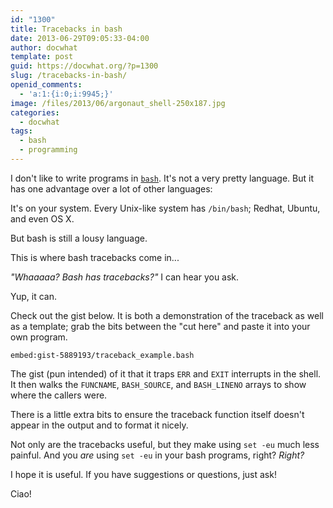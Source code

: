 ```yaml
---
id: "1300"
title: Tracebacks in bash
date: 2013-06-29T09:05:33-04:00
author: docwhat
template: post
guid: https://docwhat.org/?p=1300
slug: /tracebacks-in-bash/
openid_comments:
  - 'a:1:{i:0;i:9945;}'
image: /files/2013/06/argonaut_shell-250x187.jpg
categories:
  - docwhat
tags:
  - bash
  - programming
---
```


I don't like to write programs in
[`bash`](<https://en.wikipedia.org/wiki/Bash_(Unix_shell)>). It's not a very
pretty language. But it has one advantage over a lot of other languages:

It's on your system. Every Unix-like system has `/bin/bash`; Redhat, Ubuntu,
and even OS X.

But bash is still a lousy language.

This is where bash tracebacks come in...

_"Whaaaaa? Bash has tracebacks?"_ I can hear you ask.

Yup, it can.

Check out the gist below. It is both a demonstration of the traceback as well
as a template; grab the bits between the "cut here" and paste it into your own
program.

`embed:gist-5889193/traceback_example.bash`

The gist (pun intended) of it that it traps `ERR` and `EXIT` interrupts in the
shell. It then walks the `FUNCNAME`, `BASH_SOURCE`, and `BASH_LINENO` arrays
to show where the callers were.

There is a little extra bits to ensure the traceback function itself doesn't
appear in the output and to format it nicely.

Not only are the tracebacks useful, but they make using `set -eu` much less
painful. And you _are_ using `set -eu` in your bash programs, right? _Right?_

I hope it is useful. If you have suggestions or questions, just ask!

Ciao!
